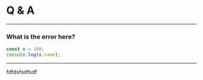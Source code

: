 # Q & A

***
### What is the error here?

```javascript
const x = 100;
console.log(x.name);

```
***
fdfdsfsdfsdf